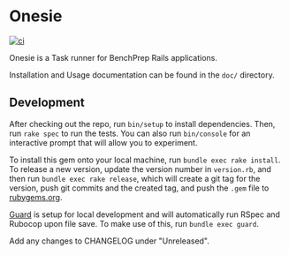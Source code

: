# Onesie

[![ci](https://github.com/watermelonexpress/onesie/actions/workflows/ci.yml/badge.svg)](https://github.com/watermelonexpress/onesie/actions/workflows/ci.yml)

Onesie is a Task runner for BenchPrep Rails applications.

Installation and Usage documentation can be found in the `doc/` directory.

## Development

After checking out the repo, run `bin/setup` to install dependencies. Then, run
`rake spec` to run the tests. You can also run `bin/console` for an interactive
prompt that will allow you to experiment.

To install this gem onto your local machine, run `bundle exec rake install`. To
release a new version, update the version number in `version.rb`, and then
run `bundle exec rake release`, which will create a git tag for the version,
push git commits and the created tag, and push the `.gem` file
to [rubygems.org](https://rubygems.org).

[Guard][1] is setup for local development and will automatically run RSpec and
Rubocop upon file save. To make use of this, run `bundle exec guard`.

Add any changes to CHANGELOG under "Unreleased".

[1]: https://github.com/guard/guard
